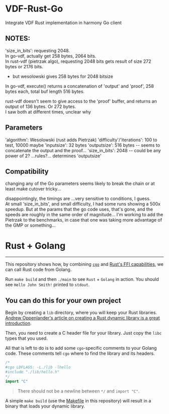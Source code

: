 # VDF-Rust-Go
Integrate VDF Rust implementation in harmony Go client

## NOTES:

'size_in_bits': requesting 2048.  
In go-vdf, actually get 258 bytes, 2064 bits.  
In rust-vdf (pietrzak algo), requesting 2048 bits gets result of size 272 bytes or 2176 bits.
  - but wesolowski gives 258 bytes for 2048 bitsize
  
In go-vdf, execute() returns a concatenation of 'output' and 'proof', 
258 bytes each, total buf length 516 bytes.

rust-vdf doesn't seem to give access to the 'proof' buffer, 
and returns an output of 136 bytes.  Or 272 bytes.  
I saw both at different times, unclear why

## Parameters
'algorithm': Wesolowski (rust adds Pietrzak)
'difficulty'/'iterations': 100 to test, 10000 maybe
'inputsize': 32 bytes
'outputsize': 516 bytes -- seems to concatenate the output and the proof...
'size_in_bits': 2048 -- could be any power of 2? ...rules?... determines 'outputsize'

## Compatibility
changing any of the Go parameters seems likely to break the chain or at least make cutover tricky...

disappointingly, the timings are ...very sensitive to conditions, I guess.  
At small 'size_in_bits', and small difficulty, I had some runs showing a 500x speedup.
But at the params that the go code uses, that's gone, and the speeds are roughly in the same order of magnitude...
I'm working to add the Pietrzak to the benchmarks, in case that one was taking more advantage of the GMP or something...





# Rust + Golang
---

This repository shows how, by combining
[`cgo`](https://blog.golang.org/c-go-cgo) and
[Rust's FFI capabilities](https://doc.rust-lang.org/book/ffi.html), we can call
Rust code from Golang.

Run `make build` and then `./main` to see `Rust` + `Golang` in action. You
should see `Hello John Smith!` printed to `stdout`.

## You can do this for your own project
Begin by creating a `lib` directory, where you will keep your Rust libraries.
[Andrew Oppenlander's article on creating a Rust dynamic library is a great introduction](http://oppenlander.me/articles/rust-ffi).

Then, you need to create a C header file for your library. Just copy the `libc`
types that you used.

All that is left to do is to add some `cgo`-specific comments to your Golang
code. These comments tell `cgo` where to find the library and its headers.

```go
/*
#cgo LDFLAGS: -L./lib -lhello
#include "./lib/hello.h"
*/
import "C"
```

> There should not be a newline between `*/` and `import "C"`.

A simple `make build` (use the [Makefile](Makefile) in this repository) will
result in a binary that loads your dynamic library.
